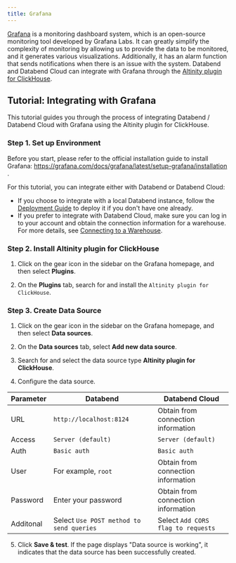 ```yaml
---
title: Grafana
---
```


[Grafana](https://grafana.com/) is a monitoring dashboard system, which is an open-source monitoring tool developed by Grafana Labs. It can greatly simplify the complexity of monitoring by allowing us to provide the data to be monitored, and it generates various visualizations. Additionally, it has an alarm function that sends notifications when there is an issue with the system. Databend and Databend Cloud can integrate with Grafana through the [Altinity plugin for ClickHouse](https://grafana.com/grafana/plugins/vertamedia-clickhouse-datasource/).

## Tutorial: Integrating with Grafana

This tutorial guides you through the process of integrating Databend / Databend Cloud with Grafana using the Altinity plugin for ClickHouse. 

### Step 1. Set up Environment

Before you start, please refer to the official installation guide to install Grafana: https://grafana.com/docs/grafana/latest/setup-grafana/installation .

For this tutorial, you can integrate either with Databend or Databend Cloud:

- If you choose to integrate with a local Databend instance, follow the [Deployment Guide](/guides/deploy) to deploy it if you don't have one already.
- If you prefer to integrate with Databend Cloud, make sure you can log in to your account and obtain the connection information for a warehouse. For more details, see [Connecting to a Warehouse](/guides/cloud/using-databend-cloud/warehouses#connecting).

### Step 2. Install Altinity plugin for ClickHouse

1. Click on the gear icon in the sidebar on the Grafana homepage, and then select **Plugins**.

2. On the **Plugins** tab, search for and install the `Altinity plugin for ClickHouse`.

### Step 3. Create Data Source

1. Click on the gear icon in the sidebar on the Grafana homepage, and then select **Data sources**.

2. On the **Data sources** tab, select **Add new data source**.

3. Search for and select the data source type **Altinity plugin for ClickHouse**.

4. Configure the data source.

| Parameter | Databend                                 | Databend Cloud                     |
|-----------|------------------------------------------|------------------------------------|
| URL       | `http://localhost:8124`                  | Obtain from connection information |
| Access    | `Server (default)`                       | `Server (default)`                 |
| Auth      | `Basic auth`                             | `Basic auth`                       |
| User      | For example, `root`                      | Obtain from connection information |
| Password  | Enter your password                      | Obtain from connection information |
| Additonal | Select `Use POST method to send queries` | Select `Add CORS flag to requests` |                                                                

5. Click **Save & test**. If the page displays "Data source is working", it indicates that the data source has been successfully created.


